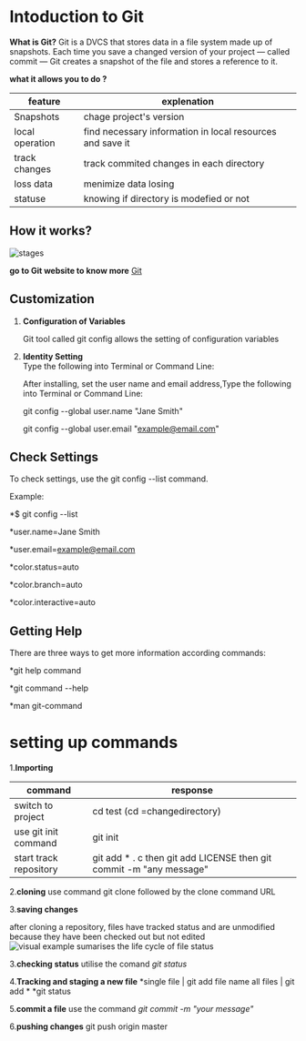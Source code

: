 # Intoduction to Git
**What is Git?**
Git is a DVCS that stores data in a file system made up of snapshots. Each time you save a changed version of your project — called commit — Git creates a snapshot of the file and stores a reference to it.

**what it allows you to do ?**

feature | explenation
--------|------------
Snapshots | chage project's version
local operation | find necessary information in local resources and save it 
track changes | track commited changes in each directory
loss data | menimize data losing 
statuse | knowing if directory is modefied or not 

## How it works?
![stages](https://blog.udemy.com/wp-content/uploads/2015/08/image066.png)

**go to Git website to know more** [Git](http://mac.github.com/)
## Customization
1. **Configuration of Variables**
    
    Git tool called git config allows the setting of configuration variables
 
 2. **Identity Setting**  
 Type the following into Terminal or Command Line:

     After installing, set the user name and email address,Type the following into Terminal or Command Line:
      
      git config --global user.name "Jane Smith"

       git config --global user.email "example@email.com"
 ## Check Settings
 To check settings, use the git config --list command.

Example:

*$ git config --list

*user.name=Jane Smith

*user.email=example@email.com

*color.status=auto

*color.branch=auto

*color.interactive=auto

## Getting Help

There are three ways to get more information according commands:

*git help command

*git command --help

*man git-command
# setting up commands 
 1.**Importing**
 
 command | response
 --------|---------
 switch to project | cd test (cd =changedirectory)
 use git init command | git init
 start track repository | git add * . c then git add LICENSE then git commit -m "any message"

 2.**cloning**
   use command git clone followed by the clone command URL 

3.**saving changes**
  
  after cloning a repository, files have tracked status and are unmodified because they have been checked out but not edited
![visual example sumarises the life cycle of file status](https://blog.udemy.com/wp-content/uploads/2015/08/image006.png)

3.**checking status**
  utilise the comand *git status* 

4.**Tracking and staging a new file**
 *single file | git add file name
 all files | git add *
 *git status 

 5.**commit a file**
  use the command *git commit -m "your message"*

  6.**pushing changes**
   git push origin master 
